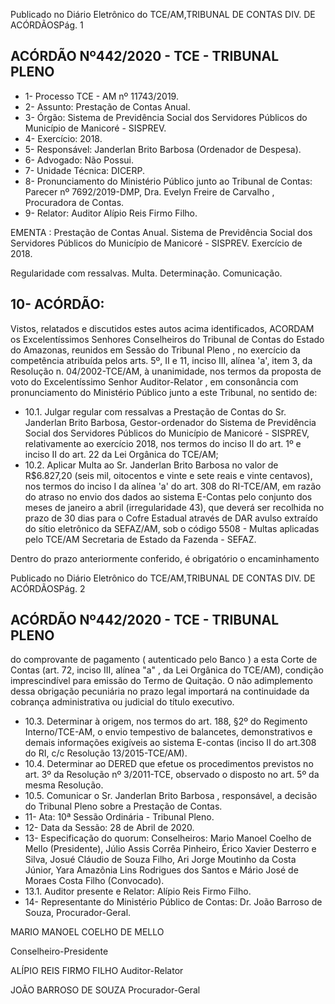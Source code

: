 Publicado  no  Diário  Eletrônico do TCE/AM,TRIBUNAL DE CONTAS DIV. DE ACÓRDÃOSPág. 1

## ACÓRDÃO Nº442/2020 - TCE - TRIBUNAL PLENO

- 1- Processo TCE - AM nº 11743/2019.
- 2- Assunto: Prestação de Contas Anual.
- 3- Órgão: Sistema  de  Previdência  Social  dos  Servidores  Públicos  do  Município  de Manicoré - SISPREV.
- 4- Exercício: 2018.
- 5- Responsável: Janderlan Brito Barbosa (Ordenador de Despesa).
- 6- Advogado: Não Possui.
- 7- Unidade Técnica: DICERP.
- 8- Pronunciamento  do  Ministério  Público  junto  ao  Tribunal  de  Contas: Parecer  nº 7692/2019-DMP, Dra. Evelyn Freire de Carvalho , Procuradora de Contas.
- 9- Relator: Auditor Alípio Reis Firmo Filho.

EMENTA :  Prestação  de  Contas  Anual.  Sistema  de Previdência Social dos Servidores Públicos do Município  de  Manicoré  -  SISPREV.  Exercício  de 2018.

Regularidade  com  ressalvas.  Multa.  Determinação. Comunicação.

## 10-  ACÓRDÃO:

Vistos, relatados e discutidos estes autos acima identificados, ACORDAM os Excelentíssimos Senhores Conselheiros do Tribunal de Contas do Estado do Amazonas, reunidos em Sessão do Tribunal Pleno , no exercício da competência atribuída pelos arts. 5º, II e 11, inciso III, alínea 'a', item 3, da Resolução n. 04/2002-TCE/AM, à unanimidade, nos termos da proposta de voto do Excelentíssimo Senhor Auditor-Relator , em consonância com pronunciamento do Ministério Público junto a este Tribunal, no sentido de:

- 10.1. Julgar regular com ressalvas a Prestação de Contas do Sr. Janderlan Brito  Barbosa, Gestor-ordenador do Sistema de Previdência Social dos Servidores Públicos do Município de Manicoré - SISPREV, relativamente ao exercício 2018, nos termos do inciso II do art. 1º e inciso II do art. 22 da Lei Orgânica do TCE/AM;
- 10.2. Aplicar Multa ao Sr. Janderlan Brito Barbosa no  valor  de R$6.827,20 (seis mil, oitocentos e vinte e sete reais e vinte centavos), nos termos do inciso I da alínea 'a' do art. 308 do RI-TCE/AM, em razão do atraso no envio dos dados ao sistema E-Contas pelo conjunto dos meses de janeiro a abril (irregularidade 43), que deverá ser recolhida no prazo de 30 dias para o Cofre Estadual através de DAR avulso extraído do sítio eletrônico da  SEFAZ/AM,  sob  o  código  5508  -  Multas  aplicadas  pelo  TCE/AM  Secretaria de Estado da Fazenda - SEFAZ.

Dentro do prazo anteriormente conferido, é obrigatório o encaminhamento

Publicado  no  Diário  Eletrônico do TCE/AM,TRIBUNAL DE CONTAS DIV. DE ACÓRDÃOSPág. 2

## ACÓRDÃO Nº442/2020 - TCE - TRIBUNAL PLENO

do comprovante de pagamento ( autenticado pelo Banco ) a esta Corte de Contas  (art.  72,  inciso  III,  alínea  "a"  ,  da  Lei  Orgânica  do  TCE/AM), condição  imprescindível  para  emissão  do  Termo  de  Quitação.  O  não adimplemento  dessa  obrigação  pecuniária  no  prazo  legal  importará  na continuidade da cobrança administrativa ou judicial do título executivo.

- 10.3. Determinar à origem, nos  termos  do  art. 188, §2º do Regimento Interno/TCE-AM,  o  envio  tempestivo  de  balancetes,  demonstrativos  e demais informações exigíveis ao sistema E-contas (inciso II do art.308 do RI, c/c Resolução 13/2015-TCE/AM).
- 10.4. Determinar ao DERED que efetue os procedimentos previstos no art. 3º da Resolução nº 3/2011-TCE, observado o disposto no art. 5º da mesma Resolução.
- 10.5. Comunicar o Sr.  Janderlan  Brito  Barbosa ,  responsável,  a  decisão  do Tribunal Pleno sobre a Prestação de Contas.
- 11-  Ata: 10ª Sessão Ordinária - Tribunal Pleno.
- 12-  Data da Sessão: 28 de Abril de 2020.
- 13-  Especificação do quorum: Conselheiros: Mario Manoel Coelho de Mello (Presidente), Júlio Assis Corrêa Pinheiro, Érico Xavier Desterro e Silva, Josué Cláudio de Souza Filho, Ari Jorge Moutinho da Costa Júnior, Yara Amazônia Lins Rodrigues dos Santos e Mário José de Moraes Costa Filho (Convocado).
- 13.1. Auditor presente e Relator: Alípio Reis Firmo Filho.
- 14-  Representante  do  Ministério  Público  de  Contas: Dr. João  Barroso  de  Souza, Procurador-Geral.

MARIO MANOEL COELHO DE MELLO

Conselheiro-Presidente

ALÍPIO REIS FIRMO FILHO Auditor-Relator

JOÃO BARROSO DE SOUZA Procurador-Geral